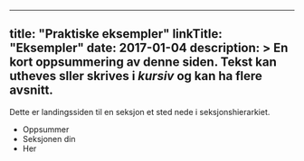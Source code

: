 ______________________________________________________________________

## title: "Praktiske eksempler" linkTitle: "Eksempler" date: 2017-01-04 description: > En kort oppsummering av denne siden. Tekst kan **utheves** sller skrives i _kursiv_ og kan ha flere avsnitt.

Dette er landingssiden til en seksjon et sted nede i seksjonshierarkiet.

- Oppsummer
- Seksjonen din
- Her
